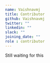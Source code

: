 ```yaml
---
name: Vaishnavmj
title: Contributor
github: Vaishnavmj
twitter: ""
linkedin: ""
slack: ""
joining_date: ""
role : contributor
---
```


Still waiting for this
